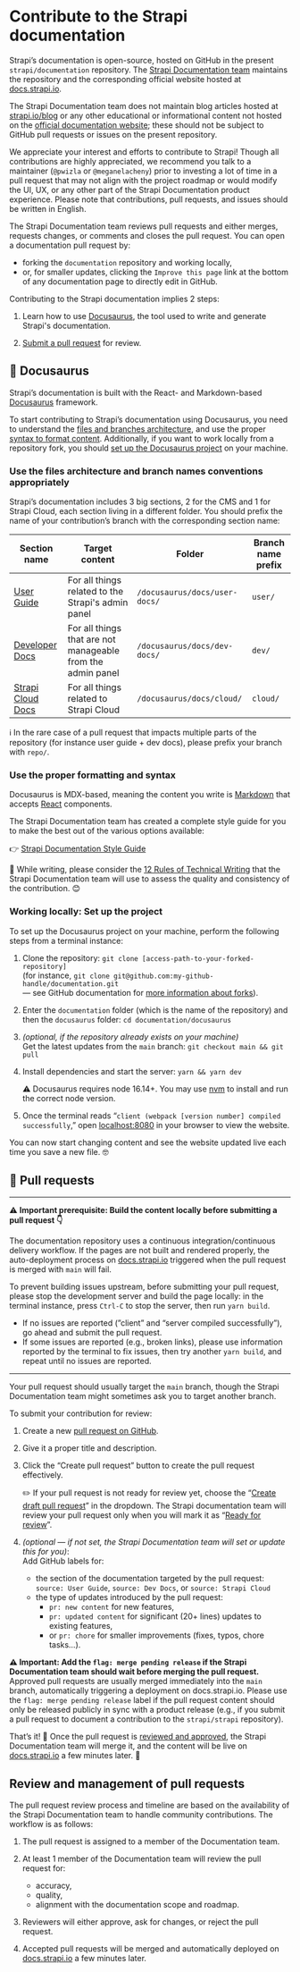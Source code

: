 # Contribute to the Strapi documentation

Strapi’s documentation is open-source, hosted on GitHub in the present `strapi/documentation` repository. The [Strapi Documentation team](https://strapi.io/company) maintains the repository and the corresponding official website hosted at [docs.strapi.io](https://docs.strapi.io).

The Strapi Documentation team does not maintain blog articles hosted at [strapi.io/blog](https://strapi.io/blog) or any other educational or informational content not hosted on the [official documentation website](docs.strapi.io); these should not be subject to GitHub pull requests or issues on the present repository.

We appreciate your interest and efforts to contribute to Strapi! Though all contributions are highly appreciated, we recommend you talk to a maintainer (`@pwizla` or `@meganelacheny`) prior to investing a lot of time in a pull request that may not align with the project roadmap or would modify the UI, UX, or any other part of the Strapi Documentation product experience. Please note that contributions, pull requests, and issues should be written in English.

The Strapi Documentation team reviews pull requests and either merges, requests changes, or comments and closes the pull request. You can open a documentation pull request by:

- forking the `documentation` repository and working locally,
- or, for smaller updates, clicking the `Improve this page` link at the bottom of any documentation page to directly edit in GitHub.

Contributing to the Strapi documentation implies 2 steps:

1. Learn how to use [Docusaurus](#-docusaurus), the tool used to write and generate Strapi's documentation.

2. [Submit a pull request](#-pull-requests) for review.

## 🦖 Docusaurus

Strapi’s documentation is built with the React- and Markdown-based [Docusaurus](https://docusaurus.io) framework.

To start contributing to Strapi’s documentation using Docusaurus, you need to understand the [files and branches architecture](#use-the-files-architecture-and-branch-names-conventions-appropriately), and use the proper [syntax to format content](#use-the-proper-formatting-and-syntax). Additionally, if you want to work locally from a repository fork, you should [set up the Docusaurus project](#working-locally-set-up-the-project) on your machine.

### Use the files architecture and branch names conventions appropriately

Strapi’s documentation includes 3 big sections, 2 for the CMS and 1 for Strapi Cloud, each section living in a different folder. You should prefix the name of your contribution’s branch with the corresponding section name:

| Section name      | Target content                                                    | Folder                        | Branch name prefix |
| ------------------| ----------------------------------------------------------------- | ----------------------------- | ------------------ |
| [User Guide](https://docs.strapi.io/user-docs)        | For all things related to the Strapi's admin panel | `/docusaurus/docs/user-docs/` | `user/`            |
| [Developer Docs](https://docs.strapi.io/dev-docs)    | For all things that are not<br/>manageable from the admin panel       | `/docusaurus/docs/dev-docs/`  | `dev/`             |
| [Strapi Cloud Docs](https://docs.strapi.io/cloud) | For all things related to Strapi Cloud                            | `/docusaurus/docs/cloud/`     | `cloud/`           |

ℹ️ In the rare case of a pull request that impacts multiple parts of the repository (for instance user guide + dev docs), please prefix your branch with `repo/`.

### Use the proper formatting and syntax

Docusaurus is MDX-based, meaning the content you write is [Markdown](https://daringfireball.net/projects/markdown/syntax) that accepts [React](https://reactjs.org/) components.

The Strapi Documentation team has created a complete style guide for you to make the best out of the various options available:

👉 [Strapi Documentation Style Guide](STYLE_GUIDE.pdf) 

💁 While writing, please consider the [12 Rules of Technical Writing](https://handbook.strapi.io/user-success-manual/12-rules-of-technical-writing) that the Strapi Documentation team will use to assess the quality and consistency of the contribution. 😊

### Working locally: Set up the project

To set up the Docusaurus project on your machine, perform the following steps from a terminal instance:

1. Clone the repository: `git clone [access-path-to-your-forked-repository]`<br/>(for instance, `git clone git@github.com:my-github-handle/documentation.git`<br/>— see GitHub documentation for [more information about forks](https://docs.github.com/en/pull-requests/collaborating-with-pull-requests/working-with-forks/about-forks)).
2. Enter the `documentation` folder (which is the name of the repository) and then the `docusaurus` folder: `cd documentation/docusaurus`
3. _(optional, if the repository already exists on your machine)_<br/>Get the latest updates from the `main` branch: `git checkout main && git pull`
4. Install dependencies and start the server: `yarn && yarn dev`
    
    ⚠️ Docusaurus requires node 16.14+. You may use [nvm](https://github.com/nvm-sh/nvm) to install and run the correct node version.
    
5. Once the terminal reads “`client (webpack [version number] compiled successfully`,” open [localhost:8080](http://localhost:8080) in your browser to view the website.

You can now start changing content and see the website updated live each time you save a new file. 🤓

## 👀 Pull requests

***
⚠️ **Important prerequisite: Build the content locally before submitting a pull request 👇**

The documentation repository uses a continuous integration/continuous delivery workflow. If the pages are not built and rendered properly, the auto-deployment process on [docs.strapi.io](http://docs.strapi.io) triggered when the pull request is merged with `main` will fail.

To prevent building issues upstream, before submitting your pull request, please stop the development server and build the page locally: in the terminal instance, press `Ctrl-C` to stop the server, then run `yarn build`.

- If no issues are reported (”client” and “server compiled successfully”), go ahead and submit the pull request. 
- If some issues are reported (e.g., broken links), please use information reported by the terminal to fix issues, then try another `yarn build`, and repeat until no issues are reported.

***

Your pull request should usually target the `main` branch, though the Strapi Documentation team might sometimes ask you to target another branch.

To submit your contribution for review:

1. Create a new [pull request on GitHub](https://github.com/strapi/documentation/compare).
2. Give it a proper title and description.
3. Click the “Create pull request” button to create the pull request effectively.
    
    ✏️ If your pull request is not ready for review yet, choose the “[Create draft pull request](https://docs.github.com/en/pull-requests/collaborating-with-pull-requests/proposing-changes-to-your-work-with-pull-requests/creating-a-pull-request)” in the dropdown. The Strapi documentation team will review your pull request only when you will mark it as “[Ready for review](https://docs.github.com/en/pull-requests/collaborating-with-pull-requests/proposing-changes-to-your-work-with-pull-requests/changing-the-stage-of-a-pull-request)”.
   
4. _(optional — if not set, the Strapi Documentation team will set or update this for you)_:<br/>Add GitHub labels for:
   - the section of the documentation targeted by the pull request: `source: User Guide`, `source: Dev Docs`, or `source: Strapi Cloud`
   - the type of updates introduced by the pull request: 
     - `pr: new content` for new features,
     - `pr: updated content` for significant (20+ lines) updates to existing features,
     - or `pr: chore` for smaller improvements (fixes, typos, chore tasks…).
    
**⚠️ Important: Add the `flag: merge pending release` if the Strapi Documentation team should wait before merging the pull request.** Approved pull requests are usually merged immediately into the `main` branch, automatically triggering a deployment on docs.strapi.io. Please use the `flag: merge pending release` label if the pull request content should only be released publicly in sync with a product release (e.g., if you submit a pull request to document a contribution to the `strapi/strapi` repository).


That’s it! 🥳 Once the pull request is [reviewed and approved](#review-and-management-of-pull-requests), the Strapi Documentation team will merge it, and the content will be live on [docs.strapi.io](http://docs.strapi.io) a few minutes later. 🚀


## Review and management of pull requests

The pull request review process and timeline are based on the availability of the Strapi Documentation team to handle community contributions. The workflow is as follows:

1. The pull request is assigned to a member of the Documentation team.
2. At least 1 member of the Documentation team will review the pull request for:

   - accuracy,
   - quality,
   - alignment with the documentation scope and roadmap.

3. Reviewers will either approve, ask for changes, or reject the pull request.
4. Accepted pull requests will be merged and automatically deployed on [docs.strapi.io](https://docs.strapi.io) a few minutes later. 
